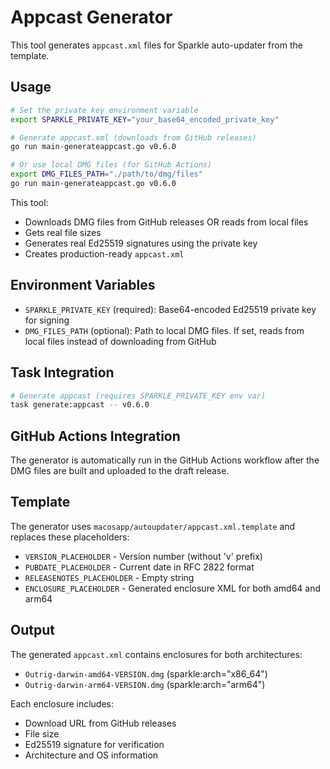 # Appcast Generator

This tool generates `appcast.xml` files for Sparkle auto-updater from the template.

## Usage

```bash
# Set the private key environment variable
export SPARKLE_PRIVATE_KEY="your_base64_encoded_private_key"

# Generate appcast.xml (downloads from GitHub releases)
go run main-generateappcast.go v0.6.0

# Or use local DMG files (for GitHub Actions)
export DMG_FILES_PATH="./path/to/dmg/files"
go run main-generateappcast.go v0.6.0
```

This tool:
- Downloads DMG files from GitHub releases OR reads from local files
- Gets real file sizes
- Generates real Ed25519 signatures using the private key
- Creates production-ready `appcast.xml`

## Environment Variables

- `SPARKLE_PRIVATE_KEY` (required): Base64-encoded Ed25519 private key for signing
- `DMG_FILES_PATH` (optional): Path to local DMG files. If set, reads from local files instead of downloading from GitHub

## Task Integration

```bash
# Generate appcast (requires SPARKLE_PRIVATE_KEY env var)
task generate:appcast -- v0.6.0
```

## GitHub Actions Integration

The generator is automatically run in the GitHub Actions workflow after the DMG files are built and uploaded to the draft release.

## Template

The generator uses `macosapp/autoupdater/appcast.xml.template` and replaces these placeholders:

- `VERSION_PLACEHOLDER` - Version number (without 'v' prefix)
- `PUBDATE_PLACEHOLDER` - Current date in RFC 2822 format
- `RELEASENOTES_PLACEHOLDER` - Empty string
- `ENCLOSURE_PLACEHOLDER` - Generated enclosure XML for both amd64 and arm64

## Output

The generated `appcast.xml` contains enclosures for both architectures:

- `Outrig-darwin-amd64-VERSION.dmg` (sparkle:arch="x86_64")
- `Outrig-darwin-arm64-VERSION.dmg` (sparkle:arch="arm64")

Each enclosure includes:
- Download URL from GitHub releases
- File size
- Ed25519 signature for verification
- Architecture and OS information